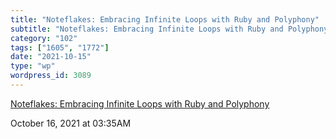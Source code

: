 ```yaml
---
title: "Noteflakes: Embracing Infinite Loops with Ruby and Polyphony"
subtitle: "Noteflakes: Embracing Infinite Loops with Ruby and Polyphony"
category: "102"
tags: ["1605", "1772"]
date: "2021-10-15"
type: "wp"
wordpress_id: 3089
---
```

[ Noteflakes: Embracing Infinite Loops with Ruby and Polyphony](https://noteflakes.com/articles/2021-10-14-embracing-infinite-loops)
 
October 16, 2021 at 03:35AM